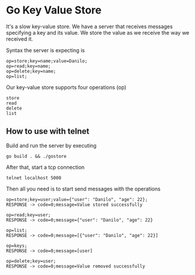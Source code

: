 # Go Key Value Store

It's a slow key-value store. We have a server that receives messages specifying a
key and its value. We store the value as we receive the way we received it.

Syntax the server is expecting is

```
op=store;key=name;value=Danilo;
op=read;key=name;
op=delete;key=name;
op=list;
```

Our key-value store supports four operations (op)

```
store
read
delete
list
```

## How to use with telnet

Build and run the server by executing

```
go build . && ./gostore
```

After that, start a tcp connection

```
telnet localhost 5000
```

Then all you need is to start send messages with the operations

```
op=store;key=user;value={"user": "Danilo", "age": 22};
RESPONSE -> code=0;message=Value stored successfully

op=read;key=user;
RESPONSE -> code=0;message={"user": "Danilo", "age": 22}

op=list;
RESPONSE -> code=0;message=[{"user": "Danilo", "age": 22}]

op=keys;
RESPONSE -> code=0;message=[user]

op=delete;key=user;
RESPONSE -> code=0;message=Value removed successfully
```
